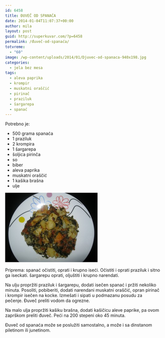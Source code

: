 ```yaml
---
id: 6458
title: ĐUVEČ OD SPANAĆA
date: 2014-01-04T11:07:37+00:00
author: mila
layout: post
guid: http://superkuvar.com/?p=6458
permalink: /đuveč-od-spanaća/
totvreme:
  - "60"
image: /wp-content/uploads/2014/01/Djuvec-od-spanaca-940x198.jpg
categories:
  - jela bez mesa
tags:
  - aleva paprika
  - krompir
  - muskatni oraščić
  - pirinač
  - praziluk
  - šargarepa
  - spanać
---
```

Potrebno je:

  * 500 grama spanaća
  * 1 praziluk
  * 2 krompira
  * 1 šargarepa
  * šoljica pirinča
  * so
  * biber
  * aleva paprika
  * muskatni oraščić
  * 1 kašika brašna
  * ulje

[<img class="alignnone size-medium wp-image-6460" src="/wp-content/uploads/2014/01/Djuvec-od-spanaca-300x225.jpg" alt="Djuvec od spanaca" width="300" height="225" />](/wp-content/uploads/2014/01/Djuvec-od-spanaca.jpg)

Priprema: spanać očistiti, oprati i krupno iseći. Očistiti i oprati praziluk i sitno ga iseckati. šargarepu oprati, oljuštiti i krupno narendati.

Na ulju propržiti praziluk i šargarepu, dodati isečen spanać i pržiti nekoliko minuta. Posoliti, pobiberiti, dodati narendani muskatni oraščić, opran pirinač i krompir isečen na kocke. Izmešati i sipati u podmazanu posudu za pečenje. Đuveč preliti vodom da ogrezne.

Na malo ulja propržiti kašiku brašna, dodati kašičicu aleve paprike, pa ovom zaprškom preliti đuveč. Peći na 200 stepeni oko 45 minuta.

Đuveč od spanaća može se poslužiti samostalno, a može i sa dinstanom piletinom ili junetinom.